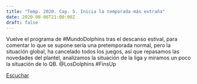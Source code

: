 ```yaml
---
title: "Temp. 2020. Cap. 5. Inicia la temporada más extraña"
date: 2020-08-06T21:00:00Z
draft: false
---
```


Vuelve el programa de #MundoDolphins tras el descanso estival, para comentar lo que se supone sería una pretemporada normal, pero la situación global, ha cancelado todos los juegos, así que repasamos las novedades del plantel, analizamos la situación de la liga y miramos un poco la situación de lo QB. @LosDolphins #FinsUp 

[Escuchar](https://www.ivoox.com/temp-2020-cap-5-inicia-temporada-mas-audios-mp3_rf_54895126_1.html)
